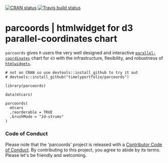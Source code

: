 [![CRAN status](https://www.r-pkg.org/badges/version/parcoords)](https://cran.r-project.org/package=parcoords)
[![Travis build status](https://travis-ci.org/timelyportfolio/parcoords.svg?branch=master)](https://travis-ci.org/timelyportfolio/parcoords)

# parcoords | htmlwidget for d3 parallel-coordinates chart

`parcoords` gives `R` users the very well designed and interactive [`parallel-coordinates`](https://github.com/BigFatDog/parcoords-es) chart for `d3` with the infrastructure, flexibility, and robustness of [`htmlwidgets`](http://htmlwidgets.org).

```
# not on CRAN so use devtools::install_github to try it out
# devtools::install_github("timelyportfolio/parcoords")

library(parcoords)

data(mtcars)

parcoords(
  mtcars
  ,reorderable = TRUE
  ,brushMode = "2d-strums"
)
```

### Code of Conduct

Please note that the 'parcoords' project is released with a [Contributor Code of Conduct](CODE_OF_CONDUCT.md). By contributing to this project, you agree to abide by its terms.  Please let's be friendly and welcoming.
